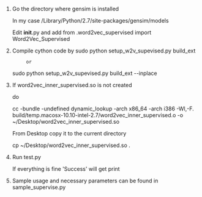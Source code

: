 1. Go the directory where gensim is installed

	In my case /Library/Python/2.7/site-packages/gensim/models

	Edit __init__.py and add from .word2vec_supervised import Word2Vec_Supervised

2. Compile cython code by
	sudo python setup_w2v_supevised.py build_ext

			or

	sudo python setup_w2v_supevised.py build_ext --inplace

3. If word2vec_inner_supervised.so is not created

	do 

	cc -bundle -undefined dynamic_lookup -arch x86_64 -arch i386 -Wl,-F. build/temp.macosx-10.10-intel-2.7/word2vec_inner_supervised.o -o ~/Desktop/word2vec_inner_supervised.so

	From Desktop copy it to the current directory

	cp ~/Desktop/word2vec_inner_supervised.so .

4. Run test.py 

	If everything is fine 'Success' will get print


5. Sample usage and necessary parameters can be found in sample_supervise.py




 
